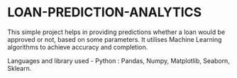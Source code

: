 # LOAN-PREDICTION-ANALYTICS

This simple project helps in providing predictions whether a loan would be approved or not, based on some parameters.
It utilises Machine Learning algorithms to achieve accuracy and completion.

Languages and library used - 
Python : Pandas, Numpy, Matplotlib, Seaborn, Sklearn.
